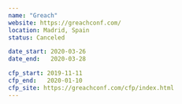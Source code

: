 ```yaml
---
name: "Greach"
website: https://greachconf.com/
location: Madrid, Spain
status: Canceled

date_start: 2020-03-26
date_end:   2020-03-28

cfp_start: 2019-11-11
cfp_end:   2020-01-10
cfp_site: https://greachconf.com/cfp/index.html
---
```

